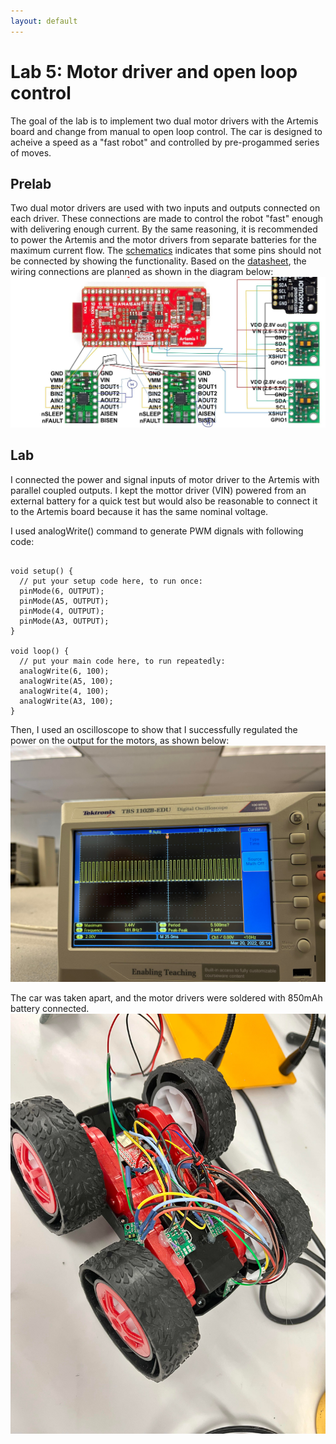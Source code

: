 ```yaml
---
layout: default
---
```


# Lab 5: Motor driver and open loop control

The goal of the lab is to implement two dual motor drivers with the Artemis board and change from manual to open loop control. The car is designed to acheive a speed as a "fast robot" and controlled by pre-progammed series of moves. 

## Prelab

Two dual motor drivers are used with two inputs and outputs connected on each driver. These connections are made to control the robot "fast" enough with delivering enough current. 
By the same reasoning, it is recommended to power the Artemis and the motor drivers from separate batteries for the maximum current flow. 
The [schematics](https://cdn.sparkfun.com/assets/5/5/1/6/3/RedBoard-Artemis-Nano.pdf) indicates that some pins should not be connected by showing the functionality.
Based on the [datasheet](https://www.ti.com/lit/ds/symlink/drv8833.pdf?HQS=dis-dk-null-digikeymode-dsf-pf-null-wwe&ts=1646971142340&ref_url=https%253A%252F%252Fcei-lab.github.io%252F), the wiring connections are planned as shown in the diagram below:
![sch](./img5/sch.jpg)

## Lab

I connected the power and signal inputs of motor driver to the Artemis with parallel coupled outputs. I kept the mottor driver (VIN) powered from an external battery for a quick test but would also be reasonable to connect it to the Artemis board because it has the same nominal voltage. 

I used analogWrite() command to generate PWM dignals with following code:
```

void setup() {
  // put your setup code here, to run once:
  pinMode(6, OUTPUT);
  pinMode(A5, OUTPUT);
  pinMode(4, OUTPUT);
  pinMode(A3, OUTPUT);
}

void loop() {
  // put your main code here, to run repeatedly:
  analogWrite(6, 100);
  analogWrite(A5, 100);
  analogWrite(4, 100);
  analogWrite(A3, 100);
}
```
Then, I used an oscilloscope to show that I successfully regulated the power on the output for the motors, as shown below:
![osc](./img5/osc.jpg)

The car was taken apart, and the motor drivers were soldered with 850mAh battery connected. 
![general](./img5/general.jpg)


